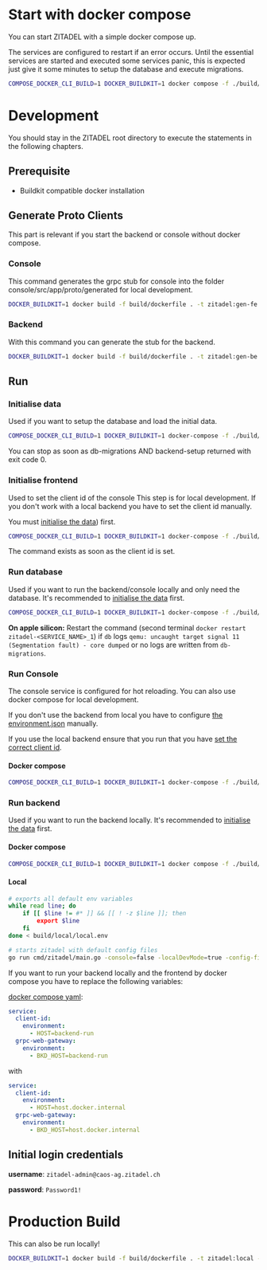 # Start with docker compose

You can start ZITADEL with a simple docker compose up.

The services are configured to restart if an error occurs. Until the essential services are started and executed some services panic, this is expected just give it some minutes to setup the database and execute migrations.

```bash
COMPOSE_DOCKER_CLI_BUILD=1 DOCKER_BUILDKIT=1 docker compose -f ./build/local/docker-compose-dev.yml --profile init --profile backend --profile frontend -p zitadel up
```

# Development

You should stay in the ZITADEL root directory to execute the statements in the following chapters.

## Prerequisite

- Buildkit compatible docker installation

## Generate Proto Clients

This part is relevant if you start the backend or console without docker compose.

### Console

This command generates the grpc stub for console into the folder console/src/app/proto/generated for local development.

```Bash
DOCKER_BUILDKIT=1 docker build -f build/dockerfile . -t zitadel:gen-fe --target npm-copy -o .
```

### Backend

With this command you can generate the stub for the backend.

```Bash
DOCKER_BUILDKIT=1 docker build -f build/dockerfile . -t zitadel:gen-be --target go-copy -o .
```

## Run

### Initialise data

Used if you want to setup the database and load the initial data.

```Bash
COMPOSE_DOCKER_CLI_BUILD=1 DOCKER_BUILDKIT=1 docker-compose -f ./build/local/docker-compose-dev.yml --profile database --profile init-backend -p zitadel up
```

You can stop as soon as db-migrations AND backend-setup returned with exit code 0.

### Initialise frontend

Used to set the client id of the console This step is for local development. If you don't work with a local backend you have to set the client id manually.

You must [initialise the data](###-Initialise-data)) first.

```Bash
COMPOSE_DOCKER_CLI_BUILD=1 DOCKER_BUILDKIT=1 docker-compose -f ./build/local/docker-compose-dev.yml --profile database --profile backend --profile init-frontend -p zitadel up --exit-code-from client-id
```

The command exists as soon as the client id is set.

### Run database

Used if you want to run the backend/console locally and only need the database. It's recommended to [initialise the data](###-Initialise-data) first.

```Bash
COMPOSE_DOCKER_CLI_BUILD=1 DOCKER_BUILDKIT=1 docker-compose -f ./build/local/docker-compose-dev.yml --profile database -p zitadel up
```

**On apple silicon:**
Restart the command (second terminal `docker restart zitadel-<SERVICE_NAME>_1`) if `db` logs `qemu: uncaught target signal 11 (Segmentation fault) - core dumped` or no logs are written from `db-migrations`.

### Run Console

The console service is configured for hot reloading. You can also use docker compose for local development.

If you don't use the backend from local you have to configure [the environment.json](local/environment.json) manually.

If you use the local backend ensure that you run that you have [set the correct client id](###-Initialise-frontend).

#### Docker compose

```Bash
COMPOSE_DOCKER_CLI_BUILD=1 DOCKER_BUILDKIT=1 docker-compose -f ./build/local/docker-compose-dev.yml --profile frontend -p zitadel up
```

### Run backend

Used if you want to run the backend locally. It's recommended to [initialise the data](###-Initialise-data) first.

#### Docker compose

```bash
COMPOSE_DOCKER_CLI_BUILD=1 DOCKER_BUILDKIT=1 docker compose -f ./build/local/docker-compose-dev.yml --profile database --profile backend -p zitadel up
```

#### Local

```bash
# exports all default env variables
while read line; do
    if [[ $line != #* ]] && [[ ! -z $line ]]; then
        export $line
    fi
done < build/local/local.env

# starts zitadel with default config files
go run cmd/zitadel/main.go -console=false -localDevMode=true -config-files=cmd/zitadel/startup.yaml -config-files=cmd/zitadel/system-defaults.yaml -config-files=cmd/zitadel/authz.yaml start
```

If you want to run your backend locally and the frontend by docker compose you have to replace the following variables:

[docker compose yaml](local/docker-compose-dev.yml):

```yaml
service:
  client-id:
    environment:
      - HOST=backend-run
  grpc-web-gateway:
    environment:
      - BKD_HOST=backend-run
```

with

```yaml
service:
  client-id:
    environment:
      - HOST=host.docker.internal
  grpc-web-gateway:
    environment:
      - BKD_HOST=host.docker.internal
```

## Initial login credentials

**username**: `zitadel-admin@caos-ag.zitadel.ch`

**password**: `Password1!`

# Production Build

This can also be run locally!

```bash
DOCKER_BUILDKIT=1 docker build -f build/dockerfile . -t zitadel:local --build-arg ENV=prod
```